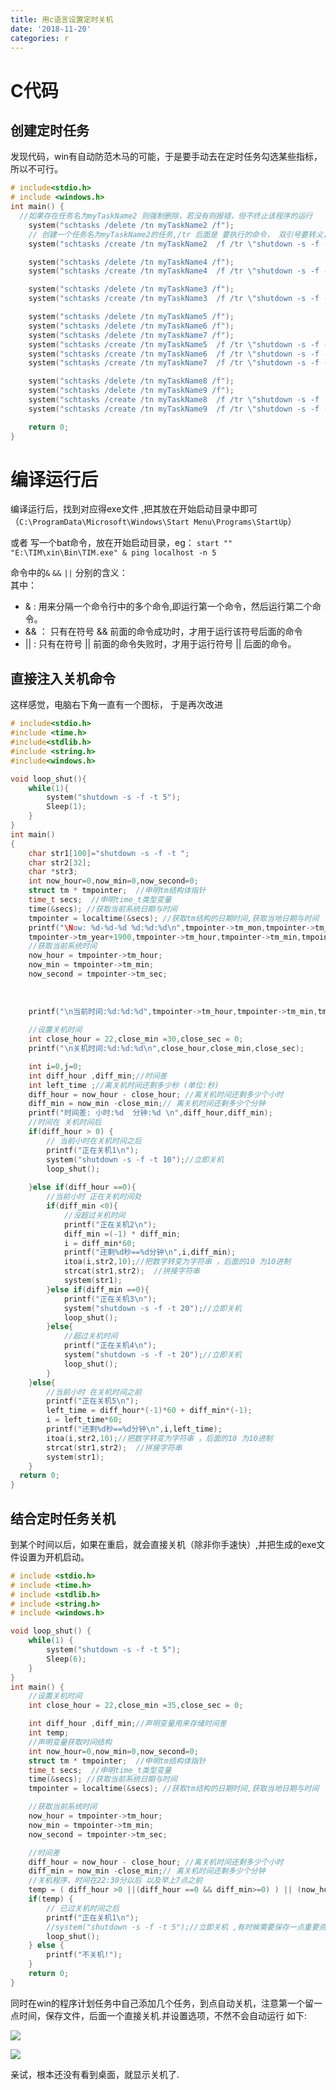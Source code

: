 ```yaml
---
title: 用c语言设置定时关机
date: '2018-11-20'
categories: r
---
```






# C代码

## 创建定时任务
发现代码，win有自动防范木马的可能，于是要手动去在定时任务勾选某些指标，所以不可行。
```c
# include<stdio.h>
# include <windows.h>
int main() {
  //如果存在任务名为myTaskName2 则强制删除，若没有则报错，但不终止该程序的运行
	system("schtasks /delete /tn myTaskName2 /f"); 
	// 创建一个任务名为myTaskName2的任务,/tr 后面是 要执行的命令， 双引号要转义，/st 后面接的是触发时间
	system("schtasks /create /tn myTaskName2  /f /tr \"shutdown -s -f -t 10\" /sc once /st 22:35:00");

	system("schtasks /delete /tn myTaskName4 /f");
	system("schtasks /create /tn myTaskName4  /f /tr \"shutdown -s -f -t 10\" /sc once /st 22:42:00");

	system("schtasks /delete /tn myTaskName3 /f");
	system("schtasks /create /tn myTaskName3  /f /tr \"shutdown -s -f -t 10\" /sc once /st 22:52:00");

	system("schtasks /delete /tn myTaskName5 /f");
	system("schtasks /delete /tn myTaskName6 /f");
	system("schtasks /delete /tn myTaskName7 /f");
	system("schtasks /create /tn myTaskName5  /f /tr \"shutdown -s -f -t 10\" /sc once /st 23:00:00");
	system("schtasks /create /tn myTaskName6  /f /tr \"shutdown -s -f -t 10\" /sc once /st 23:15:00");
	system("schtasks /create /tn myTaskName7  /f /tr \"shutdown -s -f -t 10\" /sc once /st 23:27:00");

	system("schtasks /delete /tn myTaskName8 /f");
	system("schtasks /delete /tn myTaskName9 /f");
	system("schtasks /create /tn myTaskName8  /f /tr \"shutdown -s -f -t 10\" /sc once /st 23:43:00");
	system("schtasks /create /tn myTaskName9  /f /tr \"shutdown -s -f -t 10\" /sc once /st 23:58:00");

	return 0;
}
```

# 编译运行后
编译运行后，找到对应得exe文件 ,把其放在开始启动目录中即可（`C:\ProgramData\Microsoft\Windows\Start Menu\Programs\StartUp`）

或者 写一个bat命令，放在开始启动目录，eg：
`start "" "E:\TIM\xin\Bin\TIM.exe" & ping localhost -n 5`

命令中的`&` `&&` `||` 分别的含义：  
其中： 
- & : 用来分隔一个命令行中的多个命令,即运行第一个命令，然后运行第二个命令。
- && ： 只有在符号 && 前面的命令成功时，才用于运行该符号后面的命令
- || : 只有在符号 || 前面的命令失败时，才用于运行符号 || 后面的命令。

## 直接注入关机命令

这样感觉，电脑右下角一直有一个图标，
于是再次改进
```c
# include<stdio.h>
#include <time.h>
#include<stdlib.h>
#include <string.h>
#include<windows.h>

void loop_shut(){
	while(1){
		system("shutdown -s -f -t 5");
		Sleep(1);
	}
}
int main()
{
	char str1[100]="shutdown -s -f -t ";
	char str2[32];
	char *str3; 
	int now_hour=0,now_min=0,now_second=0;
	struct tm * tmpointer;  //申明tm结构体指针
	time_t secs;  //申明time_t类型变量
	time(&secs); //获取当前系统日期与时间
	tmpointer = localtime(&secs); //获取tm结构的日期时间,获取当地日期与时间
	printf("\Now: %d-%d-%d %d:%d:%d\n",tmpointer->tm_mon,tmpointer->tm_mday,
	tmpointer->tm_year+1900,tmpointer->tm_hour,tmpointer->tm_min,tmpointer->tm_sec); 
	//获取当前系统时间 
	now_hour = tmpointer->tm_hour;
	now_min = tmpointer->tm_min;
	now_second = tmpointer->tm_sec;
	
	
	
    printf("\n当前时间:%d:%d:%d",tmpointer->tm_hour,tmpointer->tm_min,tmpointer->tm_sec);
	
	//设置关机时间
	int close_hour = 22,close_min =30,close_sec = 0;
	printf("\n关机时间:%d:%d:%d\n",close_hour,close_min,close_sec);

	int i=0,j=0;
	int diff_hour ,diff_min;//时间差
	int left_time ;//离关机时间还剩多少秒 (单位:秒)
	diff_hour = now_hour - close_hour; //离关机时间还剩多少个小时 
	diff_min = now_min -close_min;// 离关机时间还剩多少个分钟 
	printf("时间差: 小时:%d  分钟:%d \n",diff_hour,diff_min);
	//时间在 关机时间后 
	if(diff_hour > 0) {
		// 当前小时在关机时间之后  
		printf("正在关机1\n");
		system("shutdown -s -f -t 10");//立即关机 
		loop_shut(); 
			
	}else if(diff_hour ==0){
		//当前小时 正在关机时间处 
		if(diff_min <0){
			//没超过关机时间 
			printf("正在关机2\n");
			diff_min =(-1) * diff_min;
			i = diff_min*60;
			printf("还剩%d秒==%d分钟\n",i,diff_min);
			itoa(i,str2,10);//把数字转变为字符串 ，后面的10 为10进制 
			strcat(str1,str2);  //拼接字符串 
			system(str1);
		}else if(diff_min ==0){
			printf("正在关机3\n");
			system("shutdown -s -f -t 20");//立即关机 
			loop_shut();
		}else{
			//超过关机时间 
			printf("正在关机4\n");
			system("shutdown -s -f -t 20");//立即关机 
			loop_shut();
		}
	}else{
		//当前小时 在关机时间之前 
		printf("正在关机5\n");
		left_time = diff_hour*(-1)*60 + diff_min*(-1);
		i = left_time*60;
		printf("还剩%d秒==%d分钟\n",i,left_time);
		itoa(i,str2,10);//把数字转变为字符串 ，后面的10 为10进制 
		strcat(str1,str2);  //拼接字符串 
		system(str1);
	}
  return 0; 
}

```

## 结合定时任务关机

到某个时间以后，如果在重启，就会直接关机（除非你手速快）,并把生成的exe文件设置为开机启动。

```c
# include <stdio.h>
# include <time.h>
# include <stdlib.h>
# include <string.h>
# include <windows.h>

void loop_shut() {
	while(1) {
		system("shutdown -s -f -t 5");
		Sleep(6);
	}
}
int main() {
	//设置关机时间
	int close_hour = 22,close_min =35,close_sec = 0;

	int diff_hour ,diff_min;//声明变量用来存储时间差
    int temp;
	//声明变量获取时间结构
	int now_hour=0,now_min=0,now_second=0;
	struct tm * tmpointer;  //申明tm结构体指针
	time_t secs;  //申明time_t类型变量
	time(&secs); //获取当前系统日期与时间
	tmpointer = localtime(&secs); //获取tm结构的日期时间,获取当地日期与时间

	//获取当前系统时间
	now_hour = tmpointer->tm_hour;
	now_min = tmpointer->tm_min;
	now_second = tmpointer->tm_sec;

	//时间差
	diff_hour = now_hour - close_hour; //离关机时间还剩多少个小时
	diff_min = now_min -close_min;// 离关机时间还剩多少个分钟
	//关机程序，时间在22:30分以后 以及早上7点之前
	temp = ( diff_hour >0 ||(diff_hour ==0 && diff_min>=0) ) || (now_hour <7); 
	if(temp) {
		// 已过关机时间之后
		printf("正在关机1\n");
		//system("shutdown -s -f -t 5");//立即关机 ,有时候需要保存一点重要资料
		loop_shut();
	} else {
		printf("不关机!");
	}
	return 0;
}
```
同时在win的程序计划任务中自己添加几个任务，到点自动关机，注意第一个留一点时间，保存文件，后面一个直接关机.并设置选项，不然不会自动运行
如下:

![](https://cdn.jsdelivr.net/gh/zscmmm/imgs2208save@master/img/guanji01.png)

![](https://cdn.jsdelivr.net/gh/zscmmm/imgs2208save@master/img/guanji02.png)


亲试，根本还没有看到桌面，就显示关机了.
